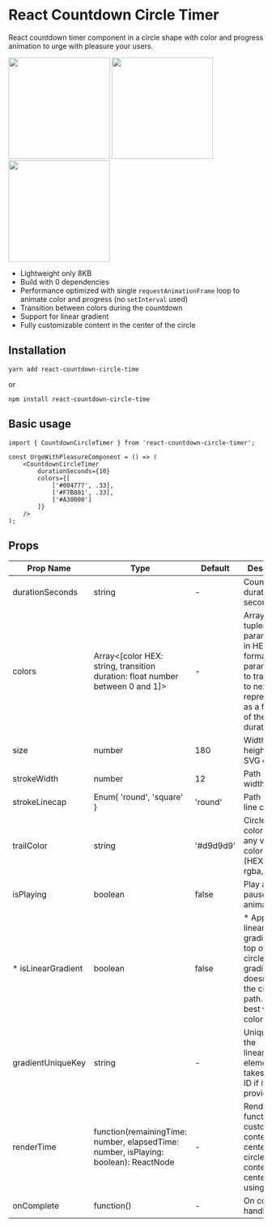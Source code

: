 # React Countdown Circle Timer
React countdown timer component in a circle shape with color and progress animation to urge with pleasure your users. 

<img src="https://user-images.githubusercontent.com/10707142/66097204-ca68c200-e59d-11e9-9b70-688409755aaa.gif" width="200"> <img src="https://user-images.githubusercontent.com/10707142/65935516-a0869280-e419-11e9-9bb0-40c4d1ef2bbe.gif" width="200"> <img src="https://user-images.githubusercontent.com/10707142/65963815-cfbdf380-e45b-11e9-809d-970174e88914.gif" width="200">

* Lightweight only 8KB
* Build with 0 dependencies
* Performance optimized with single `requestAnimationFrame` loop to animate color and progress (no `setInterval` used)
* Transition between colors during the countdown
* Support for linear gradient
* Fully customizable content in the center of the circle

## Installation
```
yarn add react-countdown-circle-time
```
or
```
npm install react-countdown-circle-time
```

## Basic usage
```
import { CountdownCircleTimer } from 'react-countdown-circle-timer';

const UrgeWithPleasureComponent = () => (
    <CountdownCircleTimer
        durationSeconds={10}
        colors={[
            ['#004777', .33],
            ['#F7B801', .33],
            ['#A30000']
        ]}
    />
);

```

## Props

| Prop Name          | Type                                                                                | Default   | Description                                                                                                                                    |
|--------------------|-------------------------------------------------------------------------------------|-----------|------------------------------------------------------------------------------------------------------------------------------------------------|
| durationSeconds    | string                                                                              | -         | Countdown duration in seconds                                                                                                                  |
| colors             | Array<[color HEX: string, transition duration: float number between 0 and 1]>       | -         | Array of tuples: 1st param - color in HEX format; 2nd param - time to transition to next color represented as a fraction of the total duration |
| size               | number                                                                              | 180       | Width and height of the SVG element                                                                                                            |
| strokeWidth        | number                                                                              | 12        | Path stroke width                                                                                                                              |
| strokeLinecap      | Enum{ 'round', 'square' }                                                           | 'round'   | Path stroke line cap                                                                                                                           |
| trailColor         | string                                                                              | '#d9d9d9' | Circle trail color - takes any valid color format (HEX, rgb, rgba, etc.)                                                                       |
| isPlaying          | boolean                                                                             | false     | Play and pause animation                                                                                                                       |
| * isLinearGradient | boolean                                                                             | false     | * Apples linear gradient on top of the circle. The gradient doesn't follow the circle path. Works best with two colors.                        |
| gradientUniqueKey  | string                                                                              | -         | Unique ID for the linearGradient element. It takes random ID if it's not provided.                                                             |
| renderTime         | function(remainingTime: number, elapsedTime: number, isPlaying: boolean): ReactNode | -         | Render prop function to customize the content in the center of the circle. The content is centered using flexbox.                              |
| onComplete         | function()                                                                          | -         | On complete handler                                                                                                                            |
